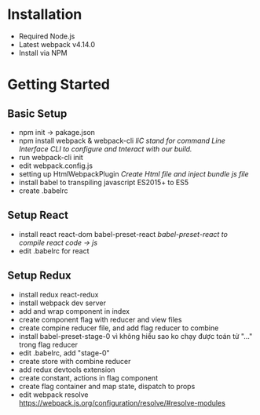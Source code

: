 # Installation
  * Required Node.js
  * Latest webpack v4.14.0
  * Install via NPM

# Getting Started

## Basic Setup
  - npm init -> pakage.json
  - npm install webpack & webpack-cli
    *liC stand for command Line Interface*
    *CLI to configure and tnteract with our build.*
  - run webpack-cli init
  - edit webpack.config.js
  - setting up HtmlWebpackPlugin
    *Create Html file and inject bundle js file*
  - install babel to transpiling javascript ES2015+ to ES5
  - create .babelrc

## Setup React
  - install react react-dom babel-preset-react
    *babel-preset-react to compile react code -> js*
  - edit .babelrc for react

## Setup Redux
  - install redux react-redux
  - install webpack dev server
  - add <Provider> and wrap <App/> component in index
  - create component flag with reducer and view files
  - create compine reducer file, and add flag reducer to combine
  - install babel-preset-stage-0 vì không hiểu sao ko chạy được toán tử "..." trong flag reducer
  - edit .babelrc, add "stage-0"
  - create store with combine reducer
  - add redux devtools extension
  - create constant, actions in flag component
  - create flag container and map state, dispatch to props
  - edit webpack resolve https://webpack.js.org/configuration/resolve/#resolve-modules